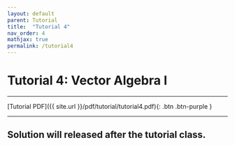 ```yaml
---
layout: default
parent: Tutorial
title:  "Tutorial 4"
nav_order: 4
mathjax: true
permalink: /tutorial4
---
```


# Tutorial 4: Vector Algebra I

---
[Tutorial PDF]({{ site.url }}/pdf/tutorial/tutorial4.pdf){: .btn .btn-purple }

---

## Solution will released after the tutorial class.